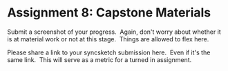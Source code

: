 # Assignment 8: Capstone Materials

<p><span>Submit a screenshot of your progress.&nbsp; Again, don't worry about whether it is at material work or not at this stage.&nbsp; Things are allowed to flex here.&nbsp;&nbsp;</span></p>
<p><span>Please share a link to your syncsketch submission here.&nbsp; Even if it's the same link.&nbsp; This will serve as a metric for a turned in assignment.</span></p>